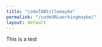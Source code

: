 ```yaml
---
title: "codeTABtitlemaybe"
permalink: "/codeURLworkingmaybe/"
layout: default
---
```



This is a test
